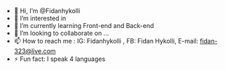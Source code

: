 - 👋 Hi, I’m @Fidanhykolli
- 👀 I’m interested in 
- 🌱 I’m currently learning Front-end and Back-end 
- 💞️ I’m looking to collaborate on ...
- 📫 How to reach me : IG: Fidanhykolli , FB: Fidan Hykolli, E-mail: fidan-323@live.com  
- ⚡ Fun fact: I speak 4 languages 

<!---
Fidanhykolli/Fidanhykolli is a ✨ special ✨ repository because its `README.md` (this file) appears on your GitHub profile.
You can click the Preview link to take a look at your changes.
--->
